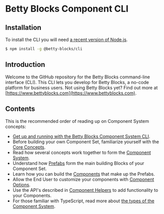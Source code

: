 # Betty Blocks Component CLI

## Installation

To install the CLI you will need [a recent version of Node.js](https://nodejs.org/en/).

```bash
$ npm install -g @betty-blocks/cli
```

## Introduction

Welcome to the GitHub repository for the Betty Blocks command-line interface (CLI). This CLI lets you develop for Betty Blocks, a no-code platform for business users. Not using Betty Blocks yet? Find out more at [https://www.bettyblocks.com](https://www.bettyblocks.com).

## Contents

This is the recommended order of reading up on Component System concepts:

* [Get up and running with the Betty Blocks Component System CLI](https://github.com/bettyblocks/cli/wiki/Usage).
* Before building your own Component Set, familiarize yourself with the [Core Concepts](https://github.com/bettyblocks/cli/wiki/Core-Concepts).
* Read how several concepts work together to form the [Component System](https://github.com/bettyblocks/cli/wiki/Component-System).
* Understand how [Prefabs](https://github.com/bettyblocks/cli/wiki/Prefabs) form the main building Blocks of your Component Set.
* Learn how you can build the [Components](https://github.com/bettyblocks/cli/wiki/Components) that make up the Prefabs.
* Allow the End User to customize your components with [Component Options](https://github.com/bettyblocks/cli/wiki/Component-Options).
* Use the API's described in [Component Helpers](https://github.com/bettyblocks/cli/wiki/Component-Helpers) to add functionality to your Components.
* For those familiar with TypeScript, read more about [the types of the Component System](https://github.com/bettyblocks/cli/wiki/Types).
